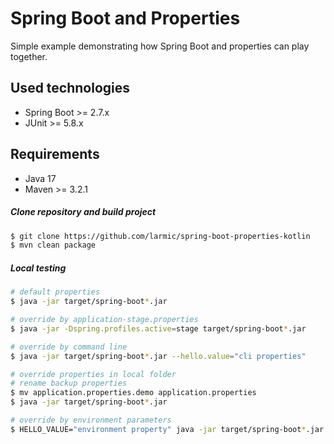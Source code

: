 # Spring Boot and Properties

Simple example demonstrating how Spring Boot and properties can play together.

## Used technologies

* Spring Boot >= 2.7.x
* JUnit >= 5.8.x

## Requirements

* Java 17
* Maven >= 3.2.1 

##### Clone repository and build project

```sh
$ git clone https://github.com/larmic/spring-boot-properties-kotlin
$ mvn clean package
```

##### Local testing

```sh
# default properties
$ java -jar target/spring-boot*.jar

# override by application-stage.properties
$ java -jar -Dspring.profiles.active=stage target/spring-boot*.jar

# override by command line
$ java -jar target/spring-boot*.jar --hello.value="cli properties"

# override properties in local folder
# rename backup properties
$ mv application.properties.demo application.properties
$ java -jar target/spring-boot*.jar

# override by environment parameters
$ HELLO_VALUE="environment property" java -jar target/spring-boot*.jar
```
